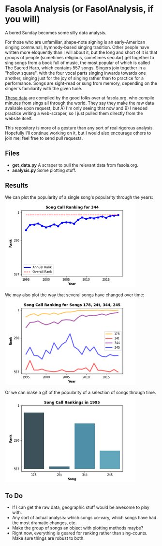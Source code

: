 # Fasola Analysis (or FasolAnalysis, if you will)

A bored Sunday becomes some silly data analysis.

For those who are unfamiliar, shape-note signing is an early-American singing communal, hymnody-based singing tradition. Other people have written more eloquently than I will about it, but the long and short of it is that groups of people (sometimes religious, sometimes secular) get together to sing songs from a book full of music, the most popular of which is called The Sacred Harp, which contains 557 songs. Singers join together in a "hollow square", with the four vocal parts singing inwards towards one another, singing just for the joy of singing rather than to practice for a performance. Songs are sight-read or sung from memory, depending on the singer's familiarity with the given tune.

[These data](https://fasola.org/minutes/stats/?c=2018&s=b "Fasola: Historical Song Use") are compiled by the good folks over at fasola.org, who compile minutes from sings all through the world. They say they make the raw data available upon request, but A) I'm only seeing that now and B) I needed practice writing a web-scraper, so I just pulled them directly from the website itself.

This repository is more of a gesture than any sort of real rigorous analysis. Hopefully I'll continue working on it, but I would also encourage others to join me; feel free to send pull requests.



## Files
* **get_data.py** A scraper to pull the relevant data from fasola.org.
* **analysis.py** Some plotting stuff.


## Results
We can plot the popularity of a single song's popularity through the years:
![](figures/song-popularity_344.png)

We may also plot the way that several songs have changed over time:
![](figures/song-popularity_178-24t-344-245.png)

Or we can make a gif of the popularity of a selection of songs through time.
![](figures/songs-evo_178-24t-344-245.gif)


## To Do
* If I can get the raw data, geographic stuff would be awesome to play with.
* Any sort of actual analysis: which songs co-vary, which songs have had the most dramatic changes, etc.
* Make the group of songs an object with plotting methods maybe?
* Right now, everything is geared for ranking rather than sing-counts. Make sure things are robust to both.
